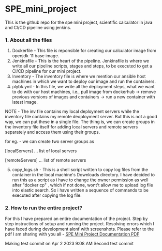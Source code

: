 # SPE_mini_project
This is the github repo for the spe mini project, scientific calculator in java and CI/CD pipeline using jenkins.

### 1. About all the files

1. Dockerfile -  This file is reponsible for creating our calculator image from openjdk-11 base image.
2. Jenkinsfile - This is the heart of the pipeline. Jenkinsfile is where we write all our pipeline scripts, stages and steps, to be executed to get a CI/CD pipeline for our mini project.
3. Inventory - The inventory file is where we mention our ansible host machines in which we want to deploy our image and run the containers.
4. plybk.yml - In this file, we write all the deployment steps, what we want to do with our host machines, i.e., pull image from dockerhub -> remove previous versions of images and containers -> run a new container with latest image.

NOTE - The inv file contains my local deployment servers while the inventory file contains my remote deoployment server. But this is not a good way, we can put these in a single file. The thing is, we can create groups in the inventory file itself for adding local servers and remote servers separately and access them using their groups.

for eg. - we can create two server groups as

[localServers]
... list of local servers

[remoteServers]
... list of remote servers

5. copy_logs.sh - This is a shell script written to copy log files from the container in the local machine's Downloads directory. I have decided to run this as a script as i have to change the owner permission as well after "docker cp" , which if not done, wont't allow me to upload log file into elastic search. So i have written a sequence of commands to be executed after copying the log file.


### 2. How to run the entire project?

For this I have prepared an entire documentation of the project. Step by step instructions of setup and running the project.
Resolving errors which I have faced during development alonf with screenshots.
Please refer to the pdf I am sharing with you all  - 
[SPE Mini Project Documentation PDF](https://iiitbac-my.sharepoint.com/:b:/g/personal/kantimahanty_rohit_iiitb_ac_in/ESe9-fPLeppCl_U1mj84-RkBxFgL_0sa7ktpIGdnpUySqQ?e=8XPZcL)

Making test commit on Apr 2 2023 9:08 AM
Second test commit
